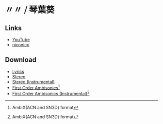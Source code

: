# 〃〃 ⧸ 琴葉葵

## Links

- [YouTube]()
- [niconico]()

## Download

- [Lyrics](https://raw.githubusercontent.com/intsuc/works/main/20230508/lyrics.txt)
- [Stereo](https://raw.githubusercontent.com/intsuc/works/main/20230508/20230508-stereo.flac)
- [Stereo (Instrumental)](https://raw.githubusercontent.com/intsuc/works/main/20230508/20230508-stereo-instrumental.flac)
- [First Order Ambisonics](https://raw.githubusercontent.com/intsuc/works/main/20230508/20230508-stereo.flac)[^1]
- [First Order Ambisonics (Instrumental)](https://raw.githubusercontent.com/intsuc/works/main/20230508/20230508-stereo-instrumental.flac)[^1]

[^1]: AmbiX(ACN and SN3D) format
